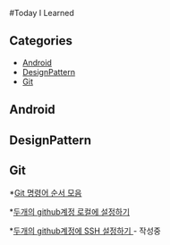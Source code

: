 #Today I Learned

 ## Categories
* [Android](#Android)
* [DesignPattern](#DesignPattern)
* [Git](#Git)


## Android

## DesignPattern

## Git

*[Git 명령어 순서 모음](Git/GitSteps.md)

*[두개의 github계정 로컬에 설정하기](/Git/SettingTwoGithubAccount.md)

*[두개의 github계정에 SSH 설정하기 ](/TIL/blob/master/Git/CreateMultipleSSH.md)- 작성중 
